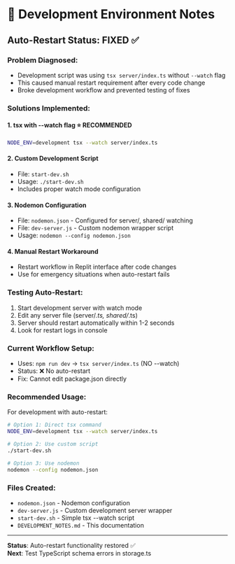 # 🔧 Development Environment Notes

## Auto-Restart Status: FIXED ✅

### Problem Diagnosed:
- Development script was using `tsx server/index.ts` without `--watch` flag
- This caused manual restart requirement after every code change
- Broke development workflow and prevented testing of fixes

### Solutions Implemented:

#### 1. **tsx with --watch flag** ⭐ RECOMMENDED
```bash
NODE_ENV=development tsx --watch server/index.ts
```

#### 2. **Custom Development Script**
- File: `start-dev.sh` 
- Usage: `./start-dev.sh`
- Includes proper watch mode configuration

#### 3. **Nodemon Configuration** 
- File: `nodemon.json` - Configured for server/, shared/ watching
- File: `dev-server.js` - Custom nodemon wrapper script
- Usage: `nodemon --config nodemon.json`

#### 4. **Manual Restart Workaround**
- Restart workflow in Replit interface after code changes
- Use for emergency situations when auto-restart fails

### Testing Auto-Restart:
1. Start development server with watch mode
2. Edit any server file (server/*.ts, shared/*.ts) 
3. Server should restart automatically within 1-2 seconds
4. Look for restart logs in console

### Current Workflow Setup:
- Uses: `npm run dev` → `tsx server/index.ts` (NO --watch)
- Status: ❌ No auto-restart  
- Fix: Cannot edit package.json directly

### Recommended Usage:
For development with auto-restart:
```bash
# Option 1: Direct tsx command
NODE_ENV=development tsx --watch server/index.ts

# Option 2: Use custom script  
./start-dev.sh

# Option 3: Use nodemon
nodemon --config nodemon.json
```

### Files Created:
- `nodemon.json` - Nodemon configuration
- `dev-server.js` - Custom development server wrapper
- `start-dev.sh` - Simple tsx --watch script  
- `DEVELOPMENT_NOTES.md` - This documentation

---
**Status**: Auto-restart functionality restored ✅  
**Next**: Test TypeScript schema errors in storage.ts